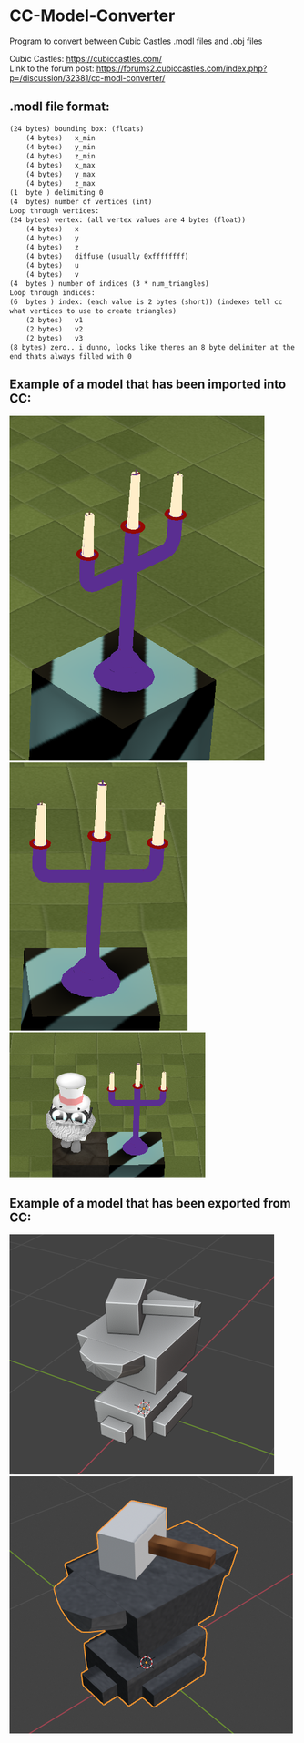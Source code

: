 # CC-Model-Converter
Program to convert between Cubic Castles .modl files and .obj files

Cubic Castles: https://cubiccastles.com/  
Link to the forum post: https://forums2.cubiccastles.com/index.php?p=/discussion/32381/cc-modl-converter/  

## .modl file format:
```
(24 bytes) bounding box: (floats)
	(4 bytes)	x_min
	(4 bytes)	y_min
	(4 bytes)	z_min
	(4 bytes)	x_max
	(4 bytes)	y_max
	(4 bytes)	z_max
(1  byte ) delimiting 0
(4  bytes) number of vertices (int)
Loop through vertices:
(24 bytes) vertex: (all vertex values are 4 bytes (float))
	(4 bytes)	x		
	(4 bytes)	y		
	(4 bytes)	z		
	(4 bytes)	diffuse	(usually 0xffffffff)
	(4 bytes)	u		
	(4 bytes)	v		
(4  bytes ) number of indices (3 * num_triangles)
Loop through indices:
(6  bytes ) index: (each value is 2 bytes (short)) (indexes tell cc what vertices to use to create triangles)
	(2 bytes)	v1
	(2 bytes)	v2
	(2 bytes)	v3
(8 bytes) zero.. i dunno, looks like theres an 8 byte delimiter at the end thats always filled with 0
```

## Example of a model that has been imported into CC:  
![Imported Candelabra](example/import_1.PNG)  
![Imported Candelabra](example/import_2.PNG)  
![Imported Candelabra](example/import_3.PNG)  
## Example of a model that has been exported from CC:  
![Exported Anvil](example/export.png)  
![Imported Candelabra](example/export_textured.png)  
